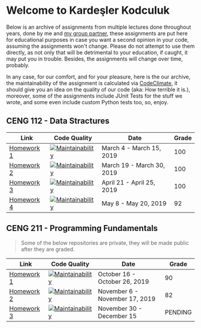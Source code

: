 # Welcome to Kardeşler Kodculuk

Below is an archive of assignments from multiple lectures done throughout years, done by me and [my group partner](https://github.com/oquzhax), these assignments are put here for educational purposes in case you want a second opinion in your code, assuming the assignments won't change. Please do not attempt to use them directly, as not only that will be detrimental to your education, if caught, it may put you in trouble. Besides, the assignments will change over time, probably.

In any case, for our comfort, and for your pleasure, here is the our archive, the maintainability of the assignment is calculated via [CodeClimate](https://codeclimate.com), it should give you an idea on the quality of our code (aka: How terrible it is.), moreover, some of the assignments include JUnit Tests for the stuff we wrote, and some even include custom Python tests too, so, enjoy.

## CENG 112 - Data Stractures

Link | Code Quality | Date | Grade
-----|--------------|------ | -----
[Homework 1](https://github.com/Kardesler-Kodculuk/G10_CENG211_HW1) | [![Maintainability](https://img.shields.io/codeclimate/maintainability/ambertide/G10_CENG211_HW1?label=%20)](https://codeclimate.com/github/ambertide/G10_CENG211_HW1/maintainability) | March 4 - March 15, 2019 | 100
[Homework 2](https://github.com/Kardesler-Kodculuk/G10_CENG112_HW2) | [![Maintainability](https://img.shields.io/codeclimate/maintainability/ambertide/G10_CENG112_HW2?label=%20)](https://codeclimate.com/github/ambertide/G10_CENG112_HW2/maintainability) | March 19 - March 30, 2019 | 100
[Homework 3](https://github.com/Kardesler-Kodculuk/G10_CENG112_HW3) | [![Maintainability](https://img.shields.io/codeclimate/maintainability/oquzhax/G10_CENG112_HW3?label=%20)](https://codeclimate.com/github/oquzhax/G10_CENG112_HW3/maintainability) | April 21 - April 25, 2019 | 100
[Homework 4](https://github.com/Kardesler-Kodculuk/G10_CENG112_HW4) | [![Maintainability](https://img.shields.io/codeclimate/maintainability/ambertide/G10_CENG112_HW4?label=%20)](https://codeclimate.com/github/ambertide/G10_CENG112_HW4/maintainability) | May 8 - May 20, 2019 | 92

## CENG 211 - Programming Fundamentals

> Some of the below repositories are private, they will be made public after they are graded.

Link | Code Quality | Date | Grade
-----|------------- |------ | -----
[Homework 1](https://github.com/Kardesler-Kodculuk/G03_CENG211_HW1) | [![Maintainability](https://img.shields.io/codeclimate/maintainability/ambertide/G03_CENG211_HW1?label=%20)](https://codeclimate.com/github/ambertide/G03_CENG211_HW1/maintainability) | October 16 - October 26, 2019 | 90
[Homework 2](https://github.com/Kardesler-Kodculuk/G03_CENG211_HW2) | [![Maintainability](https://img.shields.io/codeclimate/maintainability/oquzhax/G03_CENG211_HW2?label=%20)](https://codeclimate.com/github/oquzhax/G03_CENG211_HW2/maintainability) | November 6 - November 17, 2019 | 82
[Homework 3](https://github.com/Kardesler-Kodculuk/G03_CENG211_HW3) | [![Maintainability](https://img.shields.io/codeclimate/maintainability/ambertide/G03_CENG211_HW3?label=%20)](https://codeclimate.com/github/ambertide/G03_CENG211_HW3/maintainability) | November 30 - December 15| PENDING
